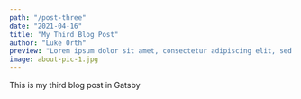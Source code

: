 ```yaml
---
path: "/post-three"
date: "2021-04-16"
title: "My Third Blog Post"
author: "Luke Orth"
preview: "Lorem ipsum dolor sit amet, consectetur adipiscing elit, sed do eiusmod tempor incididunt ut labore et dolore magna aliqua. Ut enim ad minim veniam, quis nostrud exercitation ullamco laboris nisi ut aliquip ex ea commodo consequat. Duis aute irure dolor in reprehenderit in voluptate velit esse cillum dolore eu fugiat nulla pariatur. Excepteur sint occaecat cupidatat non proident, sunt in culpa qui officia deserunt mollit anim id est laborum."
image: about-pic-1.jpg
---
```


This is my third blog post in Gatsby
